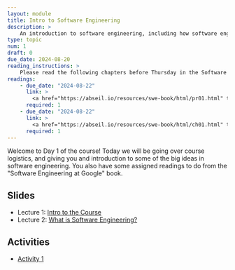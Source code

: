 ```yaml
---
layout: module
title: Intro to Software Engineering
description: > 
    An introduction to software engineering, including how software engineering is similar and different from programming, and some considerations for building software that is scalable and maintainable over time.  
type: topic
num: 1
draft: 0
due_date: 2024-08-20
reading_instructions: >
    Please read the following chapters before Thursday in the Software Engineering at Google book:
readings: 
    - due_date: "2024-08-22"
      link: > 
        <a href="https://abseil.io/resources/swe-book/html/pr01.html" target="_blank">Preface</a>
      required: 1
    - due_date: "2024-08-22"
      link: > 
        <a href="https://abseil.io/resources/swe-book/html/ch01.html" target="_blank">Chapter 1. What is Software Engineering?</a>
      required: 1
---
```


Welcome to Day 1 of the course! Today we will be going over course logistics, and giving you and introduction to some of the big ideas in software engineering. You also have some assigned readings to do from the "Software Engineering at Google" book.


## Slides
* Lecture 1: <a href="https://docs.google.com/presentation/d/1kd3e-BwmrhI-BUV3UGMbqBDdukMOSAmd/edit?usp=sharing&ouid=113376576186080604800&rtpof=true&sd=true" target="_blank">Intro to the Course</a>
* Lecture 2: <a href="https://docs.google.com/presentation/d/1DR-1d_XeFVWaaO-ZDs7X6N6nFQICx2gI/edit?usp=sharing&ouid=113376576186080604800&rtpof=true&sd=true" target="_blank">What is Software Engineering?</a>

## Activities
* <a href="https://docs.google.com/document/d/1lb4iE41b-aJoR9B3M007bYTT-m3p9E8D/edit#heading=h.gl8cimderpa9" target="_blank">Activity 1</a>
